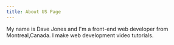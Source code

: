 ```yaml
---
title: About US Page
---
```

My name is Dave Jones and I'm a front-end web developer from Montreal,Canada. I make web development video tutorials.